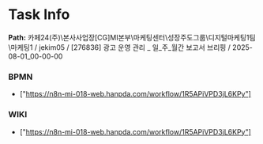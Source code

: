 # Task Info

**Path:** 카페24(주)\본사사업장\[CG]MI본부\마케팅센터\성장주도그룹\디지털마케팅1팀\마케팅1 / jekim05 / [276836] 광고 운영 관리 _ 일_주_월간 보고서 브리핑 / 2025-08-01_00-00-00

### BPMN
- ["https://n8n-mi-018-web.hanpda.com/workflow/1R5APiVPD3jL6KPy"]

### WIKI
- ["https://n8n-mi-018-web.hanpda.com/workflow/1R5APiVPD3jL6KPy"]

